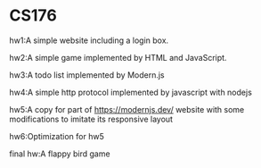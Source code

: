 # CS176
hw1:A simple website including a login box.

hw2:A simple game implemented by HTML and JavaScript.

hw3:A todo list implemented by Modern.js

hw4:A simple http protocol implemented by javascript with nodejs

hw5:A copy for part of https://modernjs.dev/ website with some modifications to imitate its responsive layout 

hw6:Optimization for hw5

final hw:A flappy bird game